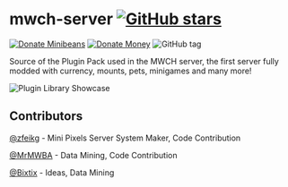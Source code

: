 # mwch-server [![GitHub stars](https://img.shields.io/github/stars/MWH-json/mwch-server.svg?style=for-the-badge)](https://github.com/MWH-json/mwch-server/stargazers)

[![Donate Minibeans](https://img.shields.io/badge/minibeans-donate-brightgreen.svg?style=for-the-badge)](http://share.en.mini1.cn:4000/share/?uin=1004863995) [![Donate Money](https://img.shields.io/badge/paypal-donate-blue.svg?style=for-the-badge)](https://www.paypal.me/MWConstructoresHisp)
![GitHub tag](https://img.shields.io/github/tag/mwh-json/mwch-server.svg?style=for-the-badge)

Source of the Plugin Pack used in the MWCH server, the first server fully modded with currency, mounts, pets, minigames and many more!

![Plugin Library Showcase](https://preview.ibb.co/iiTmT8/advancedlikethis.png)

## Contributors

[@zfeikg](https://github.com/zfeikg) - Mini Pixels Server System Maker, Code Contribution

[@MrMWBA](https://github.com/MrMWBA) - Data Mining, Code Contribution

[@Bixtix](https://github.com/Bixtix) - Ideas, Data Mining
